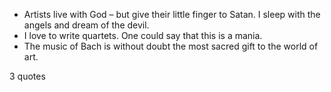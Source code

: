  - Artists live with God – but give their little finger to Satan. I sleep with the angels and dream of the devil.
 - I love to write quartets. One could say that this is a mania.
 - The music of Bach is without doubt the most sacred gift to the world of art.

3 quotes